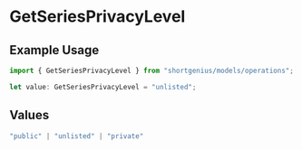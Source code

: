 # GetSeriesPrivacyLevel

## Example Usage

```typescript
import { GetSeriesPrivacyLevel } from "shortgenius/models/operations";

let value: GetSeriesPrivacyLevel = "unlisted";
```

## Values

```typescript
"public" | "unlisted" | "private"
```